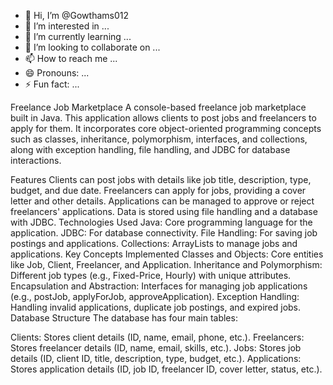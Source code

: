 - 👋 Hi, I’m @Gowthams012
- 👀 I’m interested in ...
- 🌱 I’m currently learning ...
- 💞️ I’m looking to collaborate on ...
- 📫 How to reach me ...
- 😄 Pronouns: ...
- ⚡ Fun fact: ...

Freelance Job Marketplace
A console-based freelance job marketplace built in Java. This application allows clients to post jobs and freelancers to apply for them. It incorporates core object-oriented programming concepts such as classes, inheritance, polymorphism, interfaces, and collections, along with exception handling, file handling, and JDBC for database interactions.

Features
Clients can post jobs with details like job title, description, type, budget, and due date.
Freelancers can apply for jobs, providing a cover letter and other details.
Applications can be managed to approve or reject freelancers' applications.
Data is stored using file handling and a database with JDBC.
Technologies Used
Java: Core programming language for the application.
JDBC: For database connectivity.
File Handling: For saving job postings and applications.
Collections: ArrayLists to manage jobs and applications.
Key Concepts Implemented
Classes and Objects: Core entities like Job, Client, Freelancer, and Application.
Inheritance and Polymorphism: Different job types (e.g., Fixed-Price, Hourly) with unique attributes.
Encapsulation and Abstraction: Interfaces for managing job applications (e.g., postJob, applyForJob, approveApplication).
Exception Handling: Handling invalid applications, duplicate job postings, and expired jobs.
Database Structure
The database has four main tables:

Clients: Stores client details (ID, name, email, phone, etc.).
Freelancers: Stores freelancer details (ID, name, email, skills, etc.).
Jobs: Stores job details (ID, client ID, title, description, type, budget, etc.).
Applications: Stores application details (ID, job ID, freelancer ID, cover letter, status, etc.).
